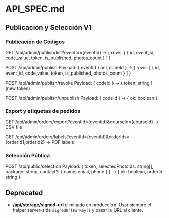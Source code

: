 # API_SPEC.md

## Publicación y Selección V1

### Publicación de Códigos

GET  /api/admin/publish/list?eventId={eventId}
  ->  { rows: [ { id, event_id, code_value, token, is_published, photos_count } ] }

POST /api/admin/publish
  Payload: { eventId } or { codeId }
  -> { rows: [ { id, event_id, code_value, token, is_published, photos_count } ] }

POST /api/admin/publish/revoke
  Payload: { codeId }
  -> { token: string }  (new token)

POST /api/admin/publish/unpublish
  Payload: { codeId }
  -> { ok: boolean }

### Export y etiquetas de pedidos

GET  /api/admin/orders/export?eventId={eventId}&courseId={courseId}
  -> CSV file

GET  /api/admin/orders/labels?eventId={eventId}&orderIds={orderId1,orderId2}
  -> PDF labels

### Selección Pública

POST /api/public/selection
  Payload: { token, selectedPhotoIds: string[], package: string, contact?: { name, email, phone } }
  -> { ok: boolean, orderId: string }

## Deprecated

- **/api/storage/signed-url** eliminado en producción. Usar siempre el helper server-side `signedUrlForKey()` y pasar la URL al cliente.